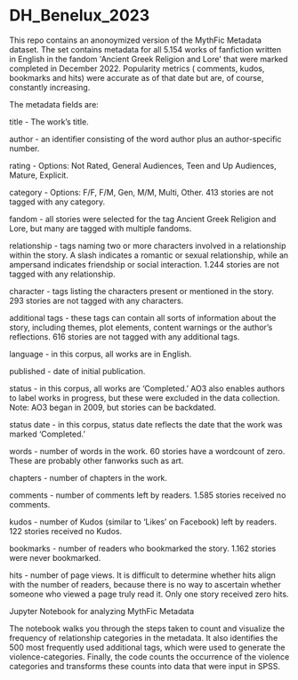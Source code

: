 # DH_Benelux_2023
This repo contains an anonoymized version of the MythFic Metadata dataset. The set contains metadata for all 5.154 works of fanfiction written in English in the fandom 'Ancient Greek Religion and Lore' that were marked completed in December 2022. Popularity metrics ( comments, kudos, bookmarks and hits) were accurate as of that date but are, of course, constantly increasing.  

The metadata fields are:  

title - The work’s title.  

author - an identifier consisting of the word author plus an author-specific number.  

rating - Options: Not Rated, General Audiences, Teen and Up Audiences, Mature, Explicit.  

category - Options: F/F, F/M, Gen, M/M, Multi, Other. 413 stories are not tagged with any category.  

fandom - all stories were selected for the tag Ancient Greek Religion and Lore, but many are tagged with multiple fandoms.  

relationship - tags naming two or more characters involved in a relationship within the story. A slash indicates a romantic or sexual relationship, while an ampersand indicates friendship or social interaction. 1.244 stories are not tagged with any relationship.   

character - tags listing the characters present or mentioned in the story. 293 stories are not tagged with any characters.  

additional tags - these tags can contain all sorts of information about the story, including themes, plot elements, content warnings or the author’s reflections. 616 stories are not tagged with any additional tags.  

language - in this corpus, all works are in English.  

published - date of initial publication.  

status - in this corpus, all works are ‘Completed.’ AO3 also enables authors to label works in progress, but these were excluded in the data collection. Note: AO3 began in 2009, but stories can be backdated.  

status date - in this corpus, status date reflects the date that the work was marked ‘Completed.’  

words - number of words in the work. 60 stories have a wordcount of zero. These are probably other fanworks such as art.  

chapters - number of chapters in the work.  

comments - number of comments left by readers. 1.585 stories received no comments.  

kudos - number of Kudos (similar to ‘Likes’ on Facebook) left by readers. 122 stories received no Kudos.  

bookmarks - number of readers who bookmarked the story. 1.162 stories were never bookmarked.  

hits - number of page views. It is difficult to determine whether hits align with the number of readers, because there is no way to ascertain whether someone who viewed a page truly read it. Only one story received zero hits.  



Jupyter Notebook for analyzing MythFic Metadata  

The notebook walks you through the steps taken to count and visualize the frequency of relationship categories in the metadata. It also identifies the 500 most frequently used additional tags, which were used to generate the violence-categories. Finally, the code counts the occurrence of the violence categories and transforms these counts into data that were input in SPSS.  
